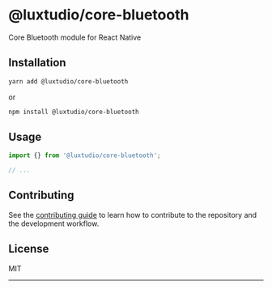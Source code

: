 # @luxtudio/core-bluetooth

Core Bluetooth module for React Native

## Installation

```sh
yarn add @luxtudio/core-bluetooth
```
or
```sh
npm install @luxtudio/core-bluetooth
```

## Usage

```js
import {} from '@luxtudio/core-bluetooth';

// ...

```

## Contributing

See the [contributing guide](CONTRIBUTING.md) to learn how to contribute to the repository and the development workflow.

## License

MIT

---
